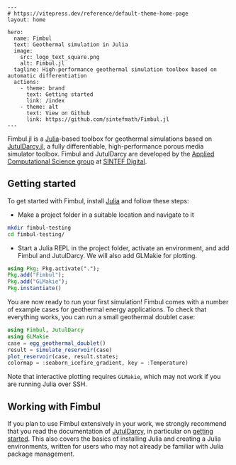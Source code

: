 ````@raw html
---
# https://vitepress.dev/reference/default-theme-home-page
layout: home

hero:
  name: Fimbul
  text: Geothermal simulation in Julia
  image:
    src: logo_text_square.png
    alt: Fimbul.jl
  tagline: High-performance geothermal simulation toolbox based on automatic differentiation
  actions:
    - theme: brand
      text: Getting started
      link: /index
    - theme: alt
      text: View on Github
      link: https://github.com/sintefmath/Fimbul.jl
---
````

Fimbul.jl is a [Julia](https://julialang.org/)-based toolbox for geothermal simulations based on [JutulDarcy.jl](https://github.com/sintefmath/JutulDarcy.jl), a fully differentiable, high-performance porous media simulator toolbox. Fimbul and JutulDarcy are developed by the [Applied Computational Science group](https://www.sintef.no/en/digital/departments-new/applied-mathematics/applied-computational-sciences/) at [SINTEF Digital](https://www.sintef.no/en/digital/).

## Getting started

To get started with Fimbul, install [Julia](https://julialang.org/) and follow these steps:
- Make a project folder in a suitable location and navigate to it
```bash
mkdir fimbul-testing
cd fimbul-testing/
```
- Start a Julia REPL in the project folder, activate an environment, and add Fimbul and JutulDarcy. We will also add GLMakie for plotting.
```julia
using Pkg; Pkg.activate(".");
Pkg.add("Fimbul");
Pkg.add("GLMakie");
Pkg.instantiate()
```

You are now ready to run your first simulation! Fimbul comes with a number of example cases for geothermal energy applications. To check that everything works, you can run a small geothermal doublet case:
```julia
using Fimbul, JutulDarcy
using GLMakie
case = egg_geothermal_doublet()
result = simulate_reservoir(case)
plot_reservoir(case, result.states;
colormap = :seaborn_icefire_gradient, key = :Temperature)
```
Note that interactive plotting requires `GLMakie`, which may not work if you are running Julia over SSH.

## Working with Fimbul
If you plan to use Fimbul extensively in your work, we strongly recommend that you read the documentation of [JutulDarcy](https://sintefmath.github.io/JutulDarcy.jl/dev/), in particular on [getting started](https://sintefmath.github.io/JutulDarcy.jl/dev/man/intro). This also covers the basics of installing Julia and creating a Julia environments, written for users who may not already be familiar with Julia package management.